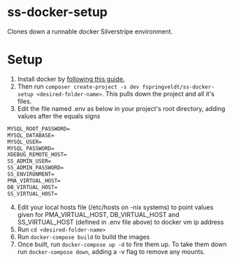 # ss-docker-setup
Clones down a runnable docker Silverstripe environment.

# Setup
1. Install docker by [following this guide.](https://docs.docker.com/engine/getstarted/step_one/)  
2. Then run `composer create-project -s dev fspringveldt/ss-docker-setup <desired-folder-name>`. This pulls down the project and all it's files.
3. Edit the file named .env as below in your project's root directory, adding values after the equals signs
```txt
MYSQL_ROOT_PASSWORD=
MYSQL_DATABASE=
MYSQL_USER=
MYSQL_PASSWORD=
XDEBUG_REMOTE_HOST=
SS_ADMIN_USER=
SS_ADMIN_PASSWORD=
SS_ENVIRONMENT=
PMA_VIRTUAL_HOST=
DB_VIRTUAL_HOST=
SS_VIRTUAL_HOST=
```
4. Edit your local hosts file (/etc/hosts on -nix systems) to point values given for PMA_VIRTUAL_HOST, DB_VIRTUAL_HOST and SS_VIRTUAL_HOST (defined in .env file above) to docker vm ip address
5. Run `cd <desired-folder-name>`
6. Run `docker-compose build` to build the images
7. Once built, run `docker-compose up -d` to fire them up. To take them down run `docker-compose down`, adding a -v flag to remove any mounts.

